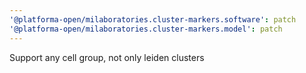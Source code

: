 ```yaml
---
'@platforma-open/milaboratories.cluster-markers.software': patch
'@platforma-open/milaboratories.cluster-markers.model': patch
---
```


Support any cell group, not only leiden clusters
